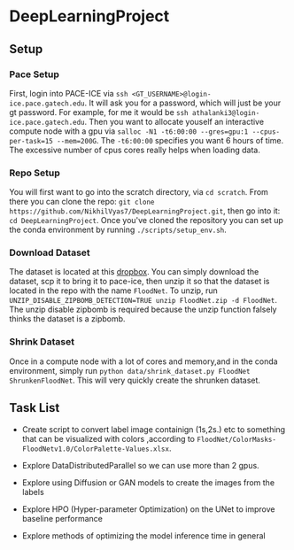 # DeepLearningProject



## Setup

### Pace Setup

First, login into PACE-ICE via `ssh <GT_USERNAME>@login-ice.pace.gatech.edu`. It will ask you for a password, which will just be your gt password. For example, for me it would be `ssh athalanki3@login-ice.pace.gatech.edu`. Then you want to allocate youself an interactive compute node with a gpu via `salloc -N1 -t6:00:00 --gres=gpu:1 --cpus-per-task=15 --mem=200G`. The `-t6:00:00` specifies you want 6 hours of time. The excessive number of cpus cores really helps when loading data.

### Repo Setup

You will first want to go into the scratch directory, via `cd scratch`. From there you can clone the repo: `git clone https://github.com/NikhilVyas7/DeepLearningProject.git`, then go into it: `cd DeepLearningProject`. Once you've cloned the repository you can set up the conda
environment by running `./scripts/setup_env.sh`.

### Download Dataset

The dataset is located at this [dropbox](https://www.dropbox.com/scl/fo/k33qdif15ns2qv2jdxvhx/ANGaa8iPRhvlrvcKXjnmNRc?rlkey=ao2493wzl1cltonowjdbrnp7f&e=2&dl=0). You can simply download the dataset, scp it to bring it to pace-ice, then unzip it so that the
dataset is located in the repo with the name `FloodNet`. To unzip, run 
`UNZIP_DISABLE_ZIPBOMB_DETECTION=TRUE unzip FloodNet.zip -d FloodNet`. The unzip disable zipbomb is required because the unzip function falsely
thinks the dataset is a zipbomb.

### Shrink Dataset

Once in a compute node with a lot of cores and memory,and in the conda environment, simply run `python data/shrink_dataset.py FloodNet ShrunkenFloodNet`. This will very quickly create the shrunken dataset.


## Task List


- Create script to convert label image containign (1s,2s.) etc to something that can be visualized with colors ,according to `FloodNet/ColorMasks-FloodNetv1.0/ColorPalette-Values.xlsx`.
- Explore DataDistributedParallel so we can use more than 2 gpus.

- Explore using Diffusion or GAN models to create the images from the labels

- Explore HPO (Hyper-parameter Optimization) on the UNet to improve baseline performance

- Explore methods of optimizing the model inference time in general





